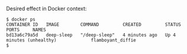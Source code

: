 Desired effect in Docker context:

```
$ docker ps
CONTAINER ID   IMAGE        COMMAND         CREATED         STATUS                     PORTS     NAMES
bd13a6c79a5d   deep-sleep   "/deep-sleep"   4 minutes ago   Up 4 minutes (unhealthy)             flamboyant_diffie
$
```
